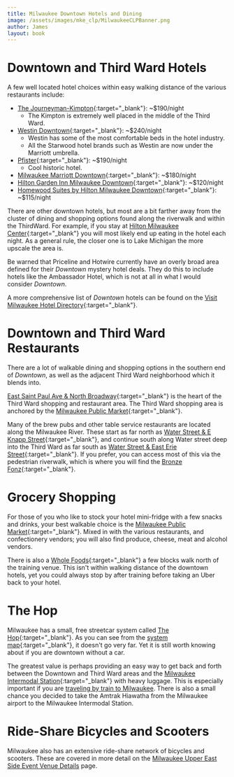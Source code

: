 ```yaml
---
title: Milwaukee Downtown Hotels and Dining
image: /assets/images/mke_clp/MilwaukeeCLPBanner.png
author: James
layout: book
---
```

# Downtown and Third Ward Hotels

A few well located hotel choices within easy walking distance of the various restaurants include:

- [The Journeyman-Kimpton](https://www.journeymanhotel.com/){:target="_blank"}: ~$190/night
	- The Kimpton is extremely well placed in the middle of the Third Ward.
- [Westin Downtown](https://www.marriott.com/en-us/hotels/mkeiw-the-westin-milwaukee/overview/){:target="_blank"}: ~$240/night
	- Westin has some of the most comfortable beds in the hotel industry. 
	- All the Starwood hotel brands such as Westin are now under the Marriott umbrella.
- [Pfister](https://www.thepfisterhotel.com/){:target="_blank"}: ~$190/night
	- Cool historic hotel.
- [Milwaukee Marriott Downtown](https://www.marriott.com/en-us/hotels/mkedn-milwaukee-marriott-downtown/overview/){:target="_blank"}: ~$180/night
- [Hilton Garden Inn Milwaukee Downtown](https://www.hilton.com/en/hotels/mkemdgi-hilton-garden-inn-milwaukee-downtown/){:target="_blank"}: ~$120/night
- [Homewood Suites by Hilton Milwaukee Downtown](https://www.hilton.com/en/hotels/mkedohw-homewood-suites-milwaukee-downtown/){:target="_blank"}: ~$115/night

There are other downtown hotels, but most are a bit farther away from the cluster of dining and shopping options found along the riverwalk and within the ThirdWard. For example, if you stay at [Hilton Milwaukee Center](https://www.hilton.com/en/hotels/mkemhhf-hilton-milwaukee-city-center/){:target="_blank"} you will most likely end up eating in the hotel each night. As a general rule, the closer one is to Lake Michigan the more upscale the area is.

Be warned that Priceline and Hotwire currently have an overly broad area defined for their _Downtown_ mystery hotel deals. They do this to include hotels like the Ambassador Hotel, which is not at all in what I would consider _Downtown_.

A more comprehensive list of _Downtown_ hotels can be found on the [Visit Milwaukee Hotel Directory](https://www.visitmilwaukee.org/plan-a-visit/places-to-stay/downtown-hotel-directory/){:target="_blank"}. 

# Downtown and Third Ward Restaurants

There are a lot of walkable dining and shopping options in the southern end of _Downtown_, as well as the adjacent Third Ward neighborhood which it blends into.

[East Saint Paul Ave & North Broadway](https://goo.gl/maps/iNyirDp4VWs5Hbt19){:target="_blank"} is the heart of the Third Ward shopping and restaurant area. The Third Ward shopping area is anchored by the [Milwaukee Public Market](https://milwaukeepublicmarket.org/){:target="_blank"}.

Many of the brew pubs and other table service restaurants are located along the Milwaukee River. These start as far north as [Water Street & E Knapp Street](https://goo.gl/maps/MazcREr3RX2aivV88){:target="_blank"}, and continue south along Water street deep into the Third Ward as far south as [Water Street & East Erie Street](https://goo.gl/maps/br7TjuJjV6d5mGMh7){:target="_blank"}. If you prefer, you can access most of this via the pedestrian riverwalk, which is where you will find the [Bronze Fonz](https://goo.gl/maps/qFHV1ad5Y9veMfrf8){:target="_blank"}.

# Grocery Shopping

For those of you who like to stock your hotel mini-fridge with a few snacks and drinks, your best walkable choice is the [Milwaukee Public Market](https://milwaukeepublicmarket.org/){:target="_blank"}. Mixed in with the various restaurants, and confectionery vendors; you will also find produce, cheese, meat and alcohol vendors.

There is also a [Whole Foods](https://goo.gl/maps/ZdyW9mMnhs1vQQ2W9){:target="_blank"} a few blocks walk north of the training venue. This isn't within walking distance of the downtown hotels, yet you could always stop by after training before taking an Uber back to your hotel.

# The Hop

Milwaukee has a small, free streetcar system called [The Hop](https://thehopmke.com/){:target="_blank"}. As you can see from the [system map](https://thehopmke.com/interactive-map/){:target="_blank"}, it doesn't go very far. Yet it is still worth knowing about if you are downtown without a car.

The greatest value is perhaps providing an easy way to get back and forth between the Downtown and Third Ward areas and the  [Milwaukee Intermodal Station](https://goo.gl/maps/ipm7kCKJbvjVYGFGA){:target="_blank"} with heavy luggage. This is especially important if you are [traveling by train to Milwaukee]({{site.url}}{{site.baseurl}}/clp/mke/train).  There is also a small chance you decided to take the Amtrak Hiawatha from the Milwaukee airport to the Milwaukee Intermodal Station.

# Ride-Share Bicycles and Scooters

Milwaukee also has an extensive ride-share network of bicycles and scooters. These are covered in more detail on the  [Milwaukee Upper East Side Event Venue Details]({{site.url}}{{site.baseurl}}/clp/mke/eastside) page.
